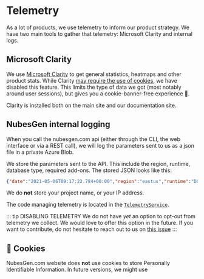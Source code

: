 # Telemetry

As a lot of products, we use telemetry to inform our product strategy. We have two main tools to gather that telemetry: Microsoft Clarity and internal logs.

## Microsoft Clarity

We use [Microsoft Clarity](https://clarity.microsoft.com) to get general statistics, heatmaps and other product stats. While Clarity [may require the use of cookies](https://docs.microsoft.com/clarity/cookie-consent), we have disabled this feature. This limits the type of data we got (most notably around user sessions), but gives you a cookie-banner-free experience :angel:.

Clarity is installed both on the main site and our documentation site.

## NubesGen internal logging

When you call the nubesgen.com api (either through the CLI, the web interface or via a REST call), we will log the parameters sent to us as a json file in a private Azure Blob. 

We store the parameters sent to the API. This include the region, runtime, database type, required add-ons. The stored JSON looks like this: 

```json
{"date":"2021-05-06T09:17:22.784+00:00","region":"eastus","runtime":"DOCKER","application":{"type":"APP_SERVICE","tier":"FREE"},"database":{"type":"NONE","tier":"FREE"},"gitops":false,"addons":[]}
```

We do **not** store your project name, or your IP address.

The code managing telemetry is located in the [`TelemetryService`](https://github.com/microsoft/NubesGen/blob/main/rest-server/src/main/java/io/github/nubesgen/service/TelemetryService.java).

::: tip DISABLING TELEMETRY
We do not have _yet_ an option to opt-out from telemetry we collect. We would love to offer this option in the future. 
If you want to contribute, do not hesitate to reach out to us on [this issue](https://github.com/microsoft/NubesGen/issues/259)
:::

## 🍪 Cookies

NubesGen.com website does **not** use cookies to store Personally Identifiable Information. In future versions, we might use
